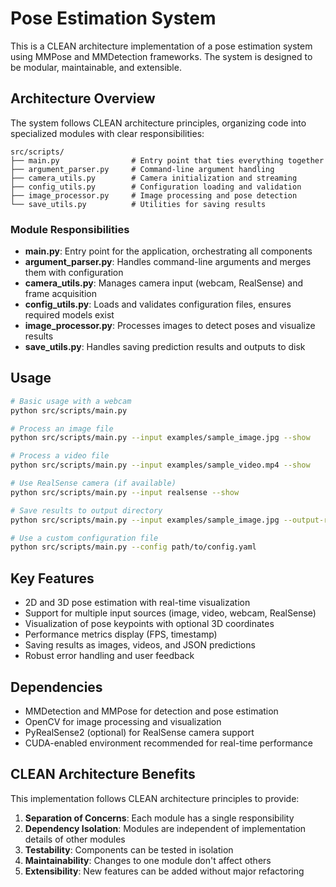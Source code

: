 # Pose Estimation System

This is a CLEAN architecture implementation of a pose estimation system using MMPose and MMDetection frameworks. The system is designed to be modular, maintainable, and extensible.

## Architecture Overview

The system follows CLEAN architecture principles, organizing code into specialized modules with clear responsibilities:

```
src/scripts/
├── main.py                # Entry point that ties everything together
├── argument_parser.py     # Command-line argument handling
├── camera_utils.py        # Camera initialization and streaming
├── config_utils.py        # Configuration loading and validation
├── image_processor.py     # Image processing and pose detection
└── save_utils.py          # Utilities for saving results
```

### Module Responsibilities

-   **main.py**: Entry point for the application, orchestrating all components
-   **argument_parser.py**: Handles command-line arguments and merges them with configuration
-   **camera_utils.py**: Manages camera input (webcam, RealSense) and frame acquisition
-   **config_utils.py**: Loads and validates configuration files, ensures required models exist
-   **image_processor.py**: Processes images to detect poses and visualize results
-   **save_utils.py**: Handles saving prediction results and outputs to disk

## Usage

```bash
# Basic usage with a webcam
python src/scripts/main.py

# Process an image file
python src/scripts/main.py --input examples/sample_image.jpg --show

# Process a video file
python src/scripts/main.py --input examples/sample_video.mp4 --show

# Use RealSense camera (if available)
python src/scripts/main.py --input realsense --show

# Save results to output directory
python src/scripts/main.py --input examples/sample_image.jpg --output-root output

# Use a custom configuration file
python src/scripts/main.py --config path/to/config.yaml
```

## Key Features

-   2D and 3D pose estimation with real-time visualization
-   Support for multiple input sources (image, video, webcam, RealSense)
-   Visualization of pose keypoints with optional 3D coordinates
-   Performance metrics display (FPS, timestamp)
-   Saving results as images, videos, and JSON predictions
-   Robust error handling and user feedback

## Dependencies

-   MMDetection and MMPose for detection and pose estimation
-   OpenCV for image processing and visualization
-   PyRealSense2 (optional) for RealSense camera support
-   CUDA-enabled environment recommended for real-time performance

## CLEAN Architecture Benefits

This implementation follows CLEAN architecture principles to provide:

1. **Separation of Concerns**: Each module has a single responsibility
2. **Dependency Isolation**: Modules are independent of implementation details of other modules
3. **Testability**: Components can be tested in isolation
4. **Maintainability**: Changes to one module don't affect others
5. **Extensibility**: New features can be added without major refactoring
